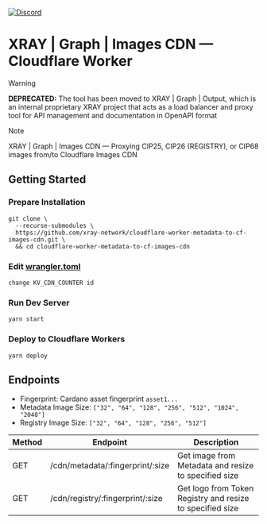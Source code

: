 <a href="https://discord.gg/WhZmm46APN"><img alt="Discord" src="https://img.shields.io/discord/852538978946383893?style=for-the-badge&logo=discord&label=Discord&labelColor=%231940ED&color=%233FCB9B"></a>

# XRAY | Graph | Images CDN — Cloudflare Worker

> [!WARNING]
> **DEPRECATED:** The tool has been moved to XRAY | Graph | Output, which is an internal proprietary XRAY project that acts as a load balancer and proxy tool for API management and documentation in OpenAPI format

> [!NOTE]
> XRAY | Graph | Images CDN — Proxying CIP25, CIP26 (REGISTRY), or CIP68 images from/to Cloudflare Images CDN

## Getting Started
### Prepare Installation

``` console
git clone \
  --recurse-submodules \
  https://github.com/xray-network/cloudflare-worker-metadata-to-cf-images-cdn.git \
  && cd cloudflare-worker-metadata-to-cf-images-cdn
```

### Edit [wrangler.toml](https://github.com/xray-network/cloudflare-worker-metadata-to-cf-images-cdn/blob/main/wrangler.toml)

```
change KV_CDN_COUNTER id
```

### Run Dev Server

```
yarn start
```

### Deploy to Cloudflare Workers

```
yarn deploy
```

## Endpoints

* Fingerprint: Cardano asset fingerprint `asset1...`
* Metadata Image Size: `["32", "64", "128", "256", "512", "1024", "2048"]`
* Registry Image Size: `["32", "64", "128", "256", "512"]`

| Method | Endpoint | Description |
| --- | --- | --- |
| GET | /cdn/metadata/:fingerprint/:size | Get image from Metadata and resize to specified size |
| GET | /cdn/registry/:fingerprint/:size | Get logo from Token Registry and resize to specified size |
